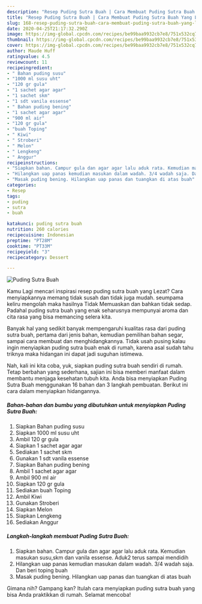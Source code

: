```yaml
---
description: "Resep Puding Sutra Buah | Cara Membuat Puding Sutra Buah Yang Lezat Sekali"
title: "Resep Puding Sutra Buah | Cara Membuat Puding Sutra Buah Yang Lezat Sekali"
slug: 168-resep-puding-sutra-buah-cara-membuat-puding-sutra-buah-yang-lezat-sekali
date: 2020-04-25T21:17:32.290Z
image: https://img-global.cpcdn.com/recipes/be99baa9932cb7e8/751x532cq70/puding-sutra-buah-foto-resep-utama.jpg
thumbnail: https://img-global.cpcdn.com/recipes/be99baa9932cb7e8/751x532cq70/puding-sutra-buah-foto-resep-utama.jpg
cover: https://img-global.cpcdn.com/recipes/be99baa9932cb7e8/751x532cq70/puding-sutra-buah-foto-resep-utama.jpg
author: Maude Huff
ratingvalue: 4.5
reviewcount: 11
recipeingredient:
- " Bahan puding susu"
- "1000 ml susu uht"
- "120 gr gula"
- "1 sachet agar agar"
- "1 sachet skm"
- "1 sdt vanila essense"
- " Bahan puding bening"
- "1 sachet agar agar"
- "900 ml air"
- "120 gr gula"
- "buah Toping"
- " Kiwi"
- " Stroberi"
- " Melon"
- " Lengkeng"
- " Anggur"
recipeinstructions:
- "Siapkan bahan. Campur gula dan agar agar lalu aduk rata. Kemudian masukan susu,skm dan vanila essense. Aduk2 terus sampai mendidih"
- "Hilangkan uap panas kemudian masukan dalam wadah. 3/4 wadah saja. Dan beri toping buah"
- "Masak puding bening. Hilangkan uap panas dan tuangkan di atas buah"
categories:
- Resep
tags:
- puding
- sutra
- buah

katakunci: puding sutra buah 
nutrition: 260 calories
recipecuisine: Indonesian
preptime: "PT28M"
cooktime: "PT33M"
recipeyield: "3"
recipecategory: Dessert

---
```



![Puding Sutra Buah](https://img-global.cpcdn.com/recipes/be99baa9932cb7e8/751x532cq70/puding-sutra-buah-foto-resep-utama.jpg)

Kamu Lagi mencari inspirasi resep puding sutra buah yang Lezat? Cara menyiapkannya memang tidak susah dan tidak juga mudah. seumpama keliru mengolah maka hasilnya Tidak Memuaskan dan bahkan tidak sedap. Padahal puding sutra buah yang enak seharusnya mempunyai aroma dan cita rasa yang bisa memancing selera kita.

Banyak hal yang sedikit banyak mempengaruhi kualitas rasa dari puding sutra buah, pertama dari jenis bahan, kemudian pemilihan bahan segar, sampai cara membuat dan menghidangkannya. Tidak usah pusing kalau ingin menyiapkan puding sutra buah enak di rumah, karena asal sudah tahu triknya maka hidangan ini dapat jadi suguhan istimewa.




Nah, kali ini kita coba, yuk, siapkan puding sutra buah sendiri di rumah. Tetap berbahan yang sederhana, sajian ini bisa memberi manfaat dalam membantu menjaga kesehatan tubuh kita. Anda bisa menyiapkan Puding Sutra Buah menggunakan 16 bahan dan 3 langkah pembuatan. Berikut ini cara dalam menyiapkan hidangannya.

<!--inarticleads1-->

##### Bahan-bahan dan bumbu yang dibutuhkan untuk menyiapkan Puding Sutra Buah:

1. Siapkan  Bahan puding susu
1. Siapkan 1000 ml susu uht
1. Ambil 120 gr gula
1. Siapkan 1 sachet agar agar
1. Sediakan 1 sachet skm
1. Gunakan 1 sdt vanila essense
1. Siapkan  Bahan puding bening
1. Ambil 1 sachet agar agar
1. Ambil 900 ml air
1. Siapkan 120 gr gula
1. Sediakan buah Toping
1. Ambil  Kiwi
1. Gunakan  Stroberi
1. Siapkan  Melon
1. Siapkan  Lengkeng
1. Sediakan  Anggur




<!--inarticleads2-->

##### Langkah-langkah membuat Puding Sutra Buah:

1. Siapkan bahan. Campur gula dan agar agar lalu aduk rata. Kemudian masukan susu,skm dan vanila essense. Aduk2 terus sampai mendidih
1. Hilangkan uap panas kemudian masukan dalam wadah. 3/4 wadah saja. Dan beri toping buah
1. Masak puding bening. Hilangkan uap panas dan tuangkan di atas buah




Gimana nih? Gampang kan? Itulah cara menyiapkan puding sutra buah yang bisa Anda praktikkan di rumah. Selamat mencoba!
